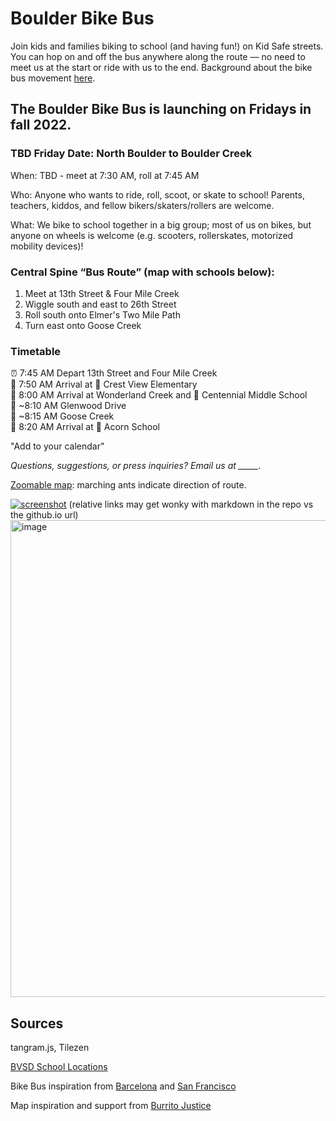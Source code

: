 # Boulder Bike Bus

Join kids and families biking to school (and having fun!) on Kid Safe streets. You can hop on and off the bus anywhere along the route — no need to meet us at the start or ride with us to the end. Background about the bike bus movement [here](https://www.bloomberg.com/news/features/2022-02-10/kids-board-bike-trains-from-barcelona-to-san-francisco).

## The Boulder Bike Bus is launching on Fridays in fall 2022. 

### TBD Friday Date: North Boulder to Boulder Creek

When: TBD - meet at 7:30 AM, roll at 7:45 AM

Who: Anyone who wants to ride, roll, scoot, or skate to school! Parents, teachers, kiddos, and fellow bikers/skaters/rollers are welcome.

What: We bike to school together in a big group; most of us on bikes, but anyone on wheels is welcome (e.g. scooters, rollerskates, motorized mobility devices)!


### Central Spine “Bus Route” (map with schools below):

1. Meet at 13th Street & Four Mile Creek
2. Wiggle south and east to 26th Street
3. Roll south onto Elmer's Two Mile Path
4. Turn east onto Goose Creek

### Timetable 

:alarm_clock: 7:45 AM Depart 13th Street and Four Mile Creek  
:stop_sign: 7:50 AM Arrival at :school: Crest View Elementary  
:stop_sign: 8:00 AM Arrival at Wonderland Creek and :school: Centennial Middle School  
:busstop: ~8:10 AM Glenwood Drive  
:busstop: ~8:15 AM Goose Creek  
:stop_sign: 8:20 AM Arrival at :school: Acorn School  


"Add to your calendar"

*Questions, suggestions, or press inquiries? Email us at _____.*


[Zoomable map](map#14/40.0332/-105.2629): marching ants indicate direction of route.

[![screenshot](https://user-images.githubusercontent.com/3979711/164786376-04cf2708-9af9-4a2f-95ab-0e2d6fea6d1c.png)](map#14/40.0332/-105.2629)
(relative links may get wonky with markdown in the repo vs the github.io url)
<a href="map#14/40.0332/-105.2629"><img width="763" alt="image" src="https://user-images.githubusercontent.com/3979711/164786376-04cf2708-9af9-4a2f-95ab-0e2d6fea6d1c.png"></a>


## Sources

tangram.js, Tilezen

[BVSD School Locations](https://bvsdschools.maps.arcgis.com/apps/webappviewer/index.html?id=9217a1d6a88a4b769c38495617983d9f)

Bike Bus inspiration from [Barcelona](https://twitter.com/bicibuseixample) and [San Francisco](https://kidsafesf.com/bike-bus)

Map inspiration and support from [Burrito Justice](https://twitter.com/burritojustice)

